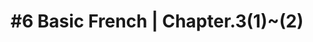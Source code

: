 ---
title: "#6 Basic French &#124; Chapter.3(1)~(2)"
excerpt: "avoir, aimer 동사. article contracté. dialogue(1), (2)"
categories:
  - French
tags:
  - Foreign Language
toc: true
last_modified_at: 2020-04-23T20:52:00-05:00
---